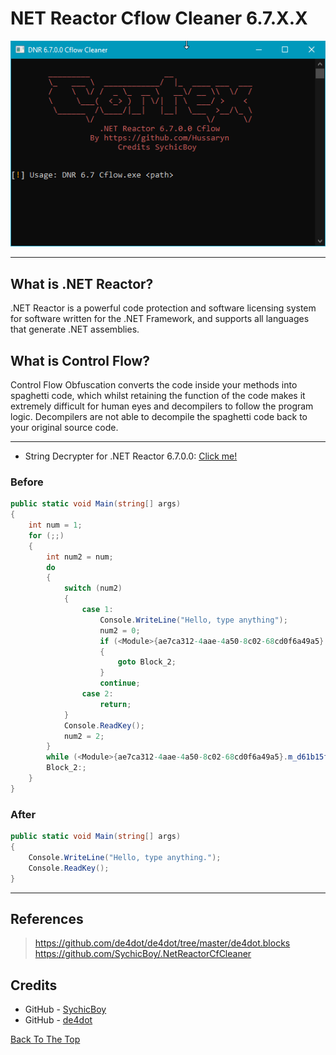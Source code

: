 # NET Reactor Cflow Cleaner 6.7.X.X  


<p align="center">
  <img src="https://github.com/Hussaryn/NET-Reactor-Cflow-Cleaner-6.7.0.0/blob/main/Images/img.png?raw=true" />
</p>

---

## What is .NET Reactor?

.NET Reactor is a powerful code protection and software licensing system for software written for the .NET Framework, and supports all languages that generate .NET assemblies. 

## What is Control Flow?

Control Flow Obfuscation converts the code inside your methods into spaghetti code, which whilst retaining the function of the code makes it extremely difficult for human eyes and decompilers to follow the program logic. Decompilers are not able to decompile the spaghetti code back to your original source code.

---

- String Decrypter for .NET Reactor 6.7.0.0: [Click me!](https://github.com/Hussaryn/NET-Reactor-String-Cleaner-6.7.0.0)

### Before

```C#
public static void Main(string[] args)
{
    int num = 1;
    for (;;)
	{
        int num2 = num;
        do
        {
			switch (num2)
			{
				case 1:
					Console.WriteLine("Hello, type anything");
					num2 = 0;
					if (<Module>{ae7ca312-4aae-4a50-8c02-68cd0f6a49a5}.m_ac846466e909461989ac23502fbfe894 == 0)
					{
						goto Block_2;
					}
					continue;
				case 2:
                    return;
			}
			Console.ReadKey();
			num2 = 2;
		}
		while (<Module>{ae7ca312-4aae-4a50-8c02-68cd0f6a49a5}.m_d61b15f7b2a5404db656ec8afd85287e == 0);
		Block_2:;
	}
}
```
### After
```C#
public static void Main(string[] args)
{
    Console.WriteLine("Hello, type anything.");
    Console.ReadKey();
}
```
---

## References
> https://github.com/de4dot/de4dot/tree/master/de4dot.blocks <br>
> https://github.com/SychicBoy/.NetReactorCfCleaner

## Credits

- GitHub - [SychicBoy](https://github.com/SychicBoy)
- GitHub - [de4dot](https://github.com/de4dot)

[Back To The Top](#read-me-template)
